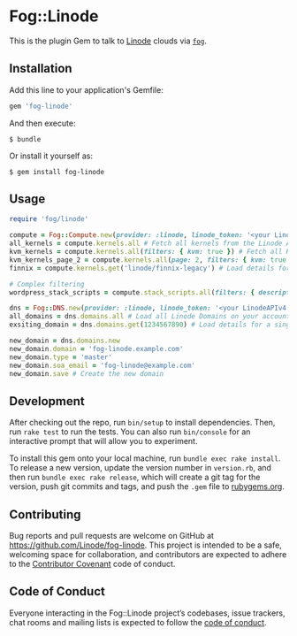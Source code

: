 # Fog::Linode

This is the plugin Gem to talk to [Linode](https://linode.com) clouds via [`fog`](https://github.com/fog/fog).

## Installation

Add this line to your application's Gemfile:

```ruby
gem 'fog-linode'
```

And then execute:

    $ bundle

Or install it yourself as:

    $ gem install fog-linode

## Usage

```ruby
require 'fog/linode'

compute = Fog::Compute.new(provider: :linode, linode_token: '<your LinodeAPIv4 access token>')
all_kernels = compute.kernels.all # Fetch all kernels from the Linode API
kvm_kernels = compute.kernels.all(filters: { kvm: true }) # Fetch all KVM kernels from the Linode API
kvm_kernels_page_2 = compute.kernels.all(page: 2, filters: { kvm: true }) # Fetch only the 2nd page of KVM kernels
finnix = compute.kernels.get('linode/finnix-legacy') # Load details for a single kernel

# Complex filtering
wordpress_stack_scripts = compute.stack_scripts.all(filters: { description: { '+contains': 'WordPress' } }) # Load all StackScripts with a description containing 'WordPress'

dns = Fog::DNS.new(provider: :linode, linode_token: '<your LinodeAPIv4 access token>')
all_domains = dns.domains.all # Load all Linode Domains on your account
exsiting_domain = dns.domains.get(1234567890) # Load details for a single Linode Domain on your account

new_domain = dns.domains.new
new_domain.domain = 'fog-linode.example.com'
new_domain.type = 'master'
new_domain.soa_email = 'fog-linode@example.com'
new_domain.save # Create the new domain
```

## Development

After checking out the repo, run `bin/setup` to install dependencies. Then, run `rake test` to run the tests. You can also run `bin/console` for an interactive prompt that will allow you to experiment.

To install this gem onto your local machine, run `bundle exec rake install`. To release a new version, update the version number in `version.rb`, and then run `bundle exec rake release`, which will create a git tag for the version, push git commits and tags, and push the `.gem` file to [rubygems.org](https://rubygems.org).

## Contributing

Bug reports and pull requests are welcome on GitHub at https://github.com/Linode/fog-linode. This project is intended to be a safe, welcoming space for collaboration, and contributors are expected to adhere to the [Contributor Covenant](http://contributor-covenant.org) code of conduct.

## Code of Conduct

Everyone interacting in the Fog::Linode project’s codebases, issue trackers, chat rooms and mailing lists is expected to follow the [code of conduct](https://github.com/Linode/fog-linode/blob/master/CODE_OF_CONDUCT.md).
